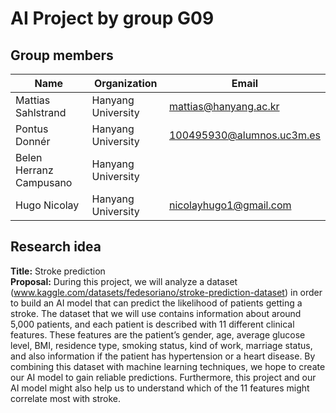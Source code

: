 # AI Project by group G09
## Group members
| Name              | Organization                                | Email                                |
|-------------------|---------------------------------------------|--------------------------------------|
| Mattias Sahlstrand      | Hanyang University | mattias@hanyang.ac.kr                  |
| Pontus Donnér  | Hanyang University | 100495930@alumnos.uc3m.es                       |
| Belen Herranz Campusano | Hanyang University |    |
| Hugo Nicolay | Hanyang University | nicolayhugo1@gmail.com   |

## Research idea
**Title:** Stroke prediction  
**Proposal:**
During this project, we will analyze a dataset (www.kaggle.com/datasets/fedesoriano/stroke-prediction-dataset) in order to build an AI model that can predict the likelihood of patients getting a stroke. The dataset that we will use contains information about around 5,000 patients, and each patient is described with 11 different clinical features. These features are the patient’s gender, age, average glucose level, BMI, residence type, smoking status, kind of work, marriage status, and also information if the patient has hypertension or a heart disease. By combining this dataset with machine learning techniques, we hope to create our AI model to gain reliable predictions. Furthermore, this project and our AI model might also help us to understand which of the 11 features might correlate most with stroke.
